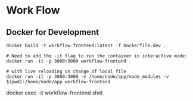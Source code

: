 # Work Flow

## Docker for Development

```
docker build -t workflow-frontend:latest -f Dockerfile.dev .
```

```
# Need to add the -it flag to run the container in interactive mode:
docker run -it -p 3000:3000 workflow-frontend

# with live reloading on change of local file
docker run -it -p 3000:3000 -v /home/node/app/node_modules -v $(pwd):/home/node/app workflow-frontend

```

docker exec -it workflow-frontend shel
